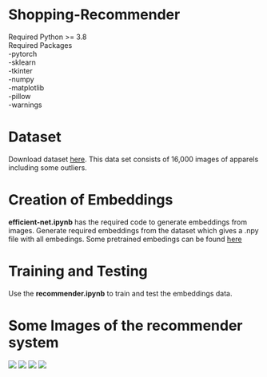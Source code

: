 # Shopping-Recommender

Required Python >= 3.8 </br>
Required Packages </br>
  -pytorch </br>
  -sklearn </br>
  -tkinter </br>
  -numpy </br>
  -matplotlib </br>
  -pillow </br>
  -warnings
  
# Dataset
Download dataset <a href="https://drive.google.com/file/d/1YGxtoxXviIyL2iHxRyhlxS4y0EXWAULF/view?usp=sharing">here</a>. This data set consists of 16,000 images of apparels including some outliers.
  
# Creation of Embeddings
<b>efficient-net.ipynb</b> has the required code to generate embeddings from images. Generate required embeddings from the dataset which gives a .npy file with all embedings. Some pretrained embedings can be found <a href="">here</a>

# Training and Testing
Use the <b>recommender.ipynb</b> to train and test the embeddings data.

# Some Images of the recommender system
<img src="https://drive.google.com/uc?export=view&id=1mHx80bbT2U1uSmstTJ8cZ8UYSsUoOao6">
<img src="https://drive.google.com/uc?export=view&id=1VWR0SF_H-bLrpUKfQslBpsBuoSLmoUv_">
<img src="https://drive.google.com/uc?export=view&id=1Gvf6GyvT_wMBP68zds8VFW5a3joS14o7">
<img src="https://drive.google.com/uc?export=view&id=1S2dcEMpjDCx7dIxDxaTM6N1e6Z6Y0vJT">
